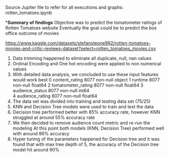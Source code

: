 Source Jupiter file to refer for all executions and graphs:
rotten_tomatoes.ipynb

*********************Summary of findings********************
Objective was to predict the tomatometer ratings of Rotten Tomatoes website
Eventually the goal could be to predict the box office outcome of movies

https://www.kaggle.com/datasets/stefanoleone992/rotten-tomatoes-movies-and-critic-reviews-dataset?select=rotten_tomatoes_movies.csv

1. Data trimming happened to eliminate all duplicate, null, nan values 
2. Ordinal Encoding and One hot encoding were applied to non numerical values
3. With detailed data analysis, we concluded to use these input features would 
work best
     0   content_rating      8077 non-null   object 
     1   runtime             8077 non-null   float64
     2   tomatometer_rating  8077 non-null   float64
     3   audience_status     8077 non-null   int64  
     4   audience_rating     8077 non-null   float64
4. The data set was divided into training and testing data set (75/25)
5. KNN and Decision Tree models were used to train and test the data
6. Decision tree performed better with 85% accuracy rate, however KNN 
   struggled at around 55% accuracy rate
7. We then decided to remove audience count metric and re-run the modeling
At this point both models (KNN, Decision Tree) performed well with around 86% accuracy
8. Hyper tuning of the parameters happened for Decision tree and it was found that 
with max tree depth of 5, the accuracy of the Decision tree model hit around 90%
